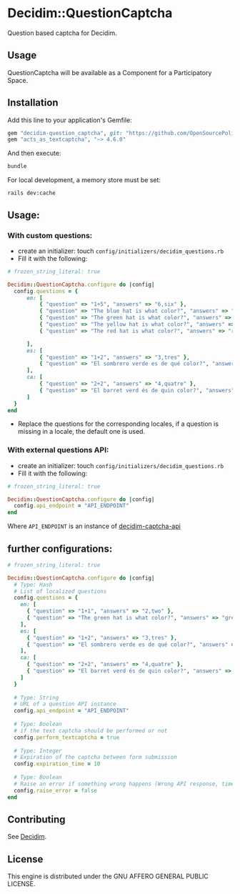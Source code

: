 # Decidim::QuestionCaptcha

Question based captcha for Decidim.

## Usage

QuestionCaptcha will be available as a Component for a Participatory
Space.

## Installation

Add this line to your application's Gemfile:

```ruby
gem "decidim-question_captcha", git: "https://github.com/OpenSourcePolitics/decidim-module-question_captcha.git"
gem "acts_as_textcaptcha", "~> 4.6.0"
```

And then execute:

```bash
bundle
```

For local development, a memory store must be set:
```
rails dev:cache
```

## Usage:

### With custom questions:

* create an initializer:
touch `config/initializers/decidim_questions.rb`
* Fill it with the following:
```ruby
# frozen_string_literal: true

Decidim::QuestionCaptcha.configure do |config|
  config.questions = {
      en: [
          { "question" => "1+5", "answers" => "6,six" },
          { "question" => "The blue hat is what color?", "answers" => "blue" },
          { "question" => "The green hat is what color?", "answers" => "green" },
          { "question" => "The yellow hat is what color?", "answers" => "yellow" },
          { "question" => "The red hat is what color?", "answers" => "red" }

      ],
      es: [
          { "question" => "1+2", "answers" => "3,tres" },
          { "question" => "El sombrero verde es de qué color?", "answers" => "verde" }
      ],
      ca: [
          { "question" => "2+2", "answers" => "4,quatre" },
          { "question" => "El barret verd és de quin color?", "answers" => "verd" }
      ]
  }
end
```

* Replace the questions for the corresponding locales, if a question is missing in a locale, the default one is used. 

### With external questions API:
* create an initializer:
  touch `config/initializers/decidim_questions.rb`
* Fill it with the following:
```ruby
# frozen_string_literal: true

Decidim::QuestionCaptcha.configure do |config|
  config.api_endpoint = "API_ENDPOINT"
end
```

Where `API_ENDPOINT` is an instance of [decidim-captcha-api](https://github.com/armandfardeau/decidim-captcha-api)


## further configurations:
```ruby
# frozen_string_literal: true

Decidim::QuestionCaptcha.configure do |config|
  # Type: Hash
  # List of localized questions 
  config.questions = {
    en: [
      { "question" => "1+1", "answers" => "2,two" },
      { "question" => "The green hat is what color?", "answers" => "green" }
    ],
    es: [
      { "question" => "1+2", "answers" => "3,tres" },
      { "question" => "El sombrero verde es de qué color?", "answers" => "verde" }
    ],
    ca: [
      { "question" => "2+2", "answers" => "4,quatre" },
      { "question" => "El barret verd és de quin color?", "answers" => "verd" }
    ]
  }
  
  # Type: String
  # URL of a question API instance
  config.api_endpoint = "API_ENDPOINT"
  
  # Type: Boolean
  # if the text captcha should be performed or not
  config.perform_textcaptcha = true
  
  # Type: Integer
  # Expiration of the captcha between form submission
  config.expiration_time = 10
  
  # Type: Boolean
  # Raise an error if something wrong happens (Wrong API response, timeout etc...)
  config.raise_error = false
end
```

## Contributing

See [Decidim](https://github.com/decidim/decidim).

## License

This engine is distributed under the GNU AFFERO GENERAL PUBLIC LICENSE.
